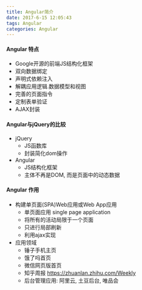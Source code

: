 ```yaml
---
title: Angular简介
date: 2017-6-15 12:05:43
tags: Angular
categories: Angular
---
```


#### Angular 特点
- Google开源的前端JS结构化框架
- 双向数据绑定
- 声明式依赖注入
- 解耦应用逻辑.数据模型和视图
- 完善的页面指令
- 定制表单验证
- AJAX封装

#### Angular与jQuery的比较
- jQuery
    - JS函数库
    - 封装简化dom操作
- Angular
    - JS结构化框架
    - 主体不再是DOM, 而是页面中的动态数据

#### Angular 作用
- 构建单页面(SPA)Web应用或Web App应用
    -  单页面应用 single page application
    -  将所有的活动局限于一个页面
    -  只进行局部刷新
    -  利用ajax实现
- 应用领域
    -  锤子手机主页
    -  饿了吗首页
    -  微信网页版首页
    -  知乎周报 https://zhuanlan.zhihu.com/Weekly
    -  后台管理应用: 阿里云, 土豆后台, 唯品会